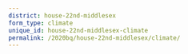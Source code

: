 ```yaml
---
district: house-22nd-middlesex
form_type: climate
unique_id: house-22nd-middlesex-climate
permalink: /2020bq/house-22nd-middlesex/climate/
---
```

